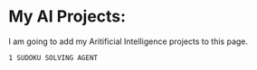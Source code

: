 # My AI Projects:

I am going to add my Aritificial Intelligence projects to this page.


    1 SUDOKU SOLVING AGENT
